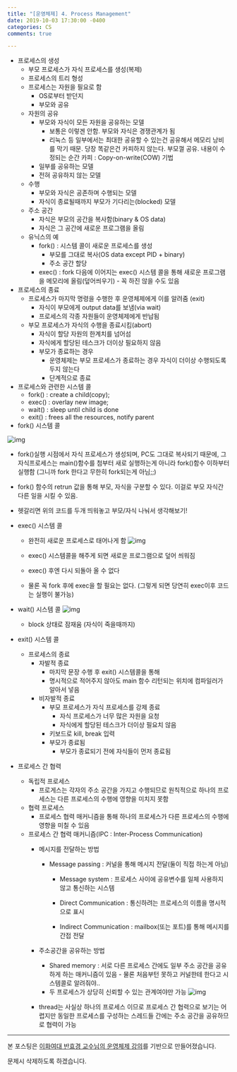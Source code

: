 ```yaml
---
title: "[운영체제] 4. Process Management"
date: 2019-10-03 17:30:00 -0400
categories: CS
comments: true

---
```


* 프로세스의 생성
	* 부모 프로세스가 자식 프로세스를 생성(복제)
	* 프로세스의 트리 형성
	* 프로세스는 자원을 필요로 함
		* OS로부터 받던지
		* 부모와 공유
	* 자원의 공유
		* 부모와 자식이 모든 자원을 공유하는 모델
			* 보통은 이렇겐 안함. 부모와 자식은 경쟁관계가 됨
			* 리눅스 등 일부에서는 최대한 공유할 수 있는건 공유해서 메모리 낭비를 막기 때문. 당장 똑같은건 카피하지 않는다. 부모껄 공유. 내용이 수정되는 순간 카피 : Copy-on-write(COW) 기법
		* 일부를 공유하는 모델
		* 전혀 공유하지 않는 모델
	* 수행
		* 부모와 자식은 공존하며 수행되는 모델
		* 자식이 종료될때까지 부모가 기다리는(blocked) 모델
	* 주소 공간
		* 자식은 부모의 공간을 복사함(binary & OS data)
		* 자식은 그 공간에 새로운 프로그램을 올림
	* 유닉스의 예
		* fork() : 시스템 콜이 새로운 프로세스를 생성
			* 부모를 그대로 복사(OS data except PID + binary)
			* 주소 공간 할당
		* exec() : fork 다음에 이어지는 exec() 시스템 콜을 통해 새로운 프로그램을 메모리에 올림(덮어씌우기) - 꼭 하진 않을 수도 있음
* 프로세스의 종료
	* 프로세스가 마지막 명령을 수행한 후 운영체제에게 이를 알려줌 (exit)
		* 자식이 부모에게 output data를 보냄(via wait)
		* 프로세스의 각종 자원들이 운영체제에게 반납됨
	* 부모 프로세스가 자식의 수행을 종료시킴(abort)
		* 자식이 할당 자원의 한계치를 넘어섬
		* 자식에게 할당된 테스크가 더이상 필요하지 않음
		* 부모가 종료하는 경우
			* 운영체제는 부모 프로세스가 종료하는 경우 자식이 더이상 수행되도록 두지 않는다
			* 단계적으로 종료
 
* 프로세스와 관련한 시스템 콜
	* fork() : create a child(copy);
	* exec() : overlay new image;
	* wait() : sleep until child is done
	* exit() : frees all the resources, notify parent
 
* fork() 시스템 콜

![img](https://github.com/JennyLee4517/jennylee4517.github.io/blob/master/_posts/images/04_01.png?raw=true)
* fork()실행 시점에서 자식 프로세스가 생성되며, PC도 그대로 복사되기 때문에, 그 자식프로세스는 main()함수를 첨부터 새로 실행하는게 아니라 fork()함수 이하부터 실행함 (그니까 fork 한다고 무한히 fork되는게 아님;;)
* fork() 함수의 retrun 값을 통해 부모, 자식을 구분할 수 있다. 이걸로 부모 자식간 다른 일을 시킬 수 있음.
* 헷갈리면 위의 코드를 두개 띄워놓고 부모/자식 나눠서 생각해보기! 

* exec() 시스템 콜
	* 완전히 새로운 프로세스로 태어나게 함
	![img](https://github.com/JennyLee4517/jennylee4517.github.io/blob/master/_posts/images/04_02.png?raw=true)

	* exec() 시스템콜을 해주게 되면 새로운 프로그램으로 덮어 씌워짐 
	* exec() 후엔 다시 되돌아 올 수 없다 
	* 물론 꼭 fork 후에 exec을 할 필요는 없다. (그렇게 되면 당연히 exec이후 코드는 실행이 불가능)


* wait() 시스템 콜
![img](https://github.com/JennyLee4517/jennylee4517.github.io/blob/master/_posts/images/04_03.png?raw=true)
	* block 상태로 잠재움 (자식이 죽을때까지)
 
* exit() 시스템 콜
	* 프로세스의 종료
		* 자발적 종료
			* 마지막 문장 수행 후 exit() 시스템콜을 통해
			* 명시적으로 적어주지 않아도 main 함수 리턴되는 위치에 컴파일러가 알아서 넣음
		* 비자발적 종료
			* 부모 프로세스가 자식 프로세스를 강제 종료
				* 자식 프로세스가 너무 많은 자원을 요청
				* 자식에게 할당된 테스크가 더이상 필요치 않음
			* 키보드로 kill, break 입력
			* 부모가 종료됨
				* 부모가 종료되기 전에 자식들이 먼저 종료됨
 
 
* 프로세스 간 협력
	* 독립적 프로세스
		* 프로게스는 각자의 주소 공간을 가지고 수행되므로 원칙적으로 하나의 프로세스는 다른 프로세스의 수행에 영향을 미치지 못함
	* 협력 프로세스
		* 프로세스 협력 매커니즘을 통해 하나의 프로세스가 다른 프로세스의 수행에 영향을 미칠 수 있음
	* 프로세스 간 협력 매커니즘(IPC : Inter-Process Communication)
		* 메시지를 전달하는 방법
			* Message passing : 커널을 통해 메시지 전달(둘이 직접 하는게 아님)
				* Message system : 프로세스 사이에 공유변수를 일체 사용하지 않고 통신하는 시스템
				* Direct Communication : 통신하려는 프로세스의 이름을 명시적으로 표시

				* Indirect Communication : mailbox(또는 포트)를 통해 메시지를 간접 전달
      
      * 주소공간을 공유하는 방법
        * Shared memory : 서로 다른 프로세스 간에도 일부 주소 공간을 공유하게 하는 매커니즘이 있음 - 물론 처음부턴 못하고 커널한테 한다고 시스템콜로 알려줘야..
        * 두 프로세스가 상당히 신뢰할 수 있는 관계여야만 가능
        ![img](https://github.com/JennyLee4517/jennylee4517.github.io/blob/master/_posts/images/04_04.png?raw=true)		
			
      * thread는 사실상 하나의 프로세스 이므로 프로세스 간 협력으로 보기는 어렵지만 동일한 프로세스를 구성하는 스레드들 간에는 주소 공간을 공유하므로 협력이 가능
 

------

본 포스팅은 [이화여대 반효경 교수님의 운영체제 강의](http://www.kocw.net/home/search/kemView.do?kemId=1046323&ar=pop)를 기반으로 만들어졌습니다.  

문제시 삭제하도록 하겠습니다.  
